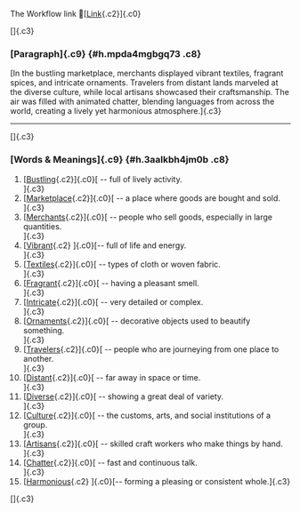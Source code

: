 The Workflow link
👏[[Link](https://www.google.com/url?q=http://www.google.com&sa=D&source=editors&ust=1757053253880963&usg=AOvVaw3Ep72BlS6174q8QUXTrLUf){.c2}]{.c0}

[]{.c3}

### [Paragraph]{.c9} {#h.mpda4mgbgq73 .c8}

[In the bustling marketplace, merchants displayed vibrant textiles,
fragrant spices, and intricate ornaments. Travelers from distant lands
marveled at the diverse culture, while local artisans showcased their
craftsmanship. The air was filled with animated chatter, blending
languages from across the world, creating a lively yet harmonious
atmosphere.]{.c3}

------------------------------------------------------------------------

[]{.c3}

### [Words & Meanings]{.c9} {#h.3aalkbh4jm0b .c8}

1.  [[Bustling](https://www.google.com/url?q=http://www.google.com&sa=D&source=editors&ust=1757053253881789&usg=AOvVaw2HNDSHJyWQr1HlhYBEHU2g){.c2}]{.c0}[ --
    full of lively activity.\
    ]{.c3}
2.  [[Marketplace](https://www.google.com/url?q=http://www.google.com&sa=D&source=editors&ust=1757053253881950&usg=AOvVaw0Z_E8u5e333S3ETBhTiurP){.c2}]{.c0}[ --
    a place where goods are bought and sold.\
    ]{.c3}
3.  [[Merchants](https://www.google.com/url?q=http://www.google.com&sa=D&source=editors&ust=1757053253882081&usg=AOvVaw3WHnDMW-TmIskHhHYg8rdR){.c2}]{.c0}[ --
    people who sell goods, especially in large quantities.\
    ]{.c3}
4.  [[Vibrant](https://www.google.com/url?q=http://www.google.com&sa=D&source=editors&ust=1757053253882235&usg=AOvVaw3WR2_WGOeKzpkZDppjtDY6){.c2}
    ]{.c0}[-- full of life and energy.\
    ]{.c3}
5.  [[Textiles](https://www.google.com/url?q=http://www.google.com&sa=D&source=editors&ust=1757053253882371&usg=AOvVaw2wsme750Y86T3PcRpDP3vg){.c2}]{.c0}[ --
    types of cloth or woven fabric.\
    ]{.c3}
6.  [[Fragrant](https://www.google.com/url?q=http://www.google.com&sa=D&source=editors&ust=1757053253882498&usg=AOvVaw2vHAoIZae879cgo6HG9GUN){.c2}]{.c0}[ --
    having a pleasant smell.\
    ]{.c3}
7.  [[Intricate](https://www.google.com/url?q=http://www.google.com&sa=D&source=editors&ust=1757053253882614&usg=AOvVaw34PjlDmWBr4KGmHYfGW9lr){.c2}]{.c0}[ --
    very detailed or complex.\
    ]{.c3}
8.  [[Ornaments](https://www.google.com/url?q=http://www.google.com&sa=D&source=editors&ust=1757053253882721&usg=AOvVaw0mLnplh2rY3l02LYQ6eW4N){.c2}]{.c0}[ --
    decorative objects used to beautify something.\
    ]{.c3}
9.  [[Travelers](https://www.google.com/url?q=http://www.google.com&sa=D&source=editors&ust=1757053253882905&usg=AOvVaw1Seu5zRAwnqk7HPPAnnMrc){.c2}]{.c0}[ --
    people who are journeying from one place to another.\
    ]{.c3}
10. [[Distant](https://www.google.com/url?q=http://www.google.com&sa=D&source=editors&ust=1757053253883060&usg=AOvVaw2wQPHqIPE_zU_feYSLXDa3){.c2}]{.c0}[ --
    far away in space or time.\
    ]{.c3}
11. [[Diverse](https://www.google.com/url?q=http://www.google.com&sa=D&source=editors&ust=1757053253883181&usg=AOvVaw2RUjAugUj3_YKSUG7UwxiT){.c2}]{.c0}[ --
    showing a great deal of variety.\
    ]{.c3}
12. [[Culture](https://www.google.com/url?q=http://www.google.com&sa=D&source=editors&ust=1757053253883308&usg=AOvVaw1SMWA5dNldAbh5B4IG8GUe){.c2}]{.c0}[ --
    the customs, arts, and social institutions of a group.\
    ]{.c3}
13. [[Artisans](https://www.google.com/url?q=http://www.google.com&sa=D&source=editors&ust=1757053253883442&usg=AOvVaw3_6AZt_o4kMJyP_SsKYOzd){.c2}]{.c0}[ --
    skilled craft workers who make things by hand.\
    ]{.c3}
14. [[Chatter](https://www.google.com/url?q=http://www.google.com&sa=D&source=editors&ust=1757053253883580&usg=AOvVaw20VGuZKVsu107lukxpw_lg){.c2}]{.c0}[ --
    fast and continuous talk.\
    ]{.c3}
15. [[Harmonious](https://www.google.com/url?q=http://www.google.com&sa=D&source=editors&ust=1757053253883696&usg=AOvVaw2_uPl0kNvgNmPcPgu8wlav){.c2}
    ]{.c0}[-- forming a pleasing or consistent whole.]{.c3}

[]{.c3}
